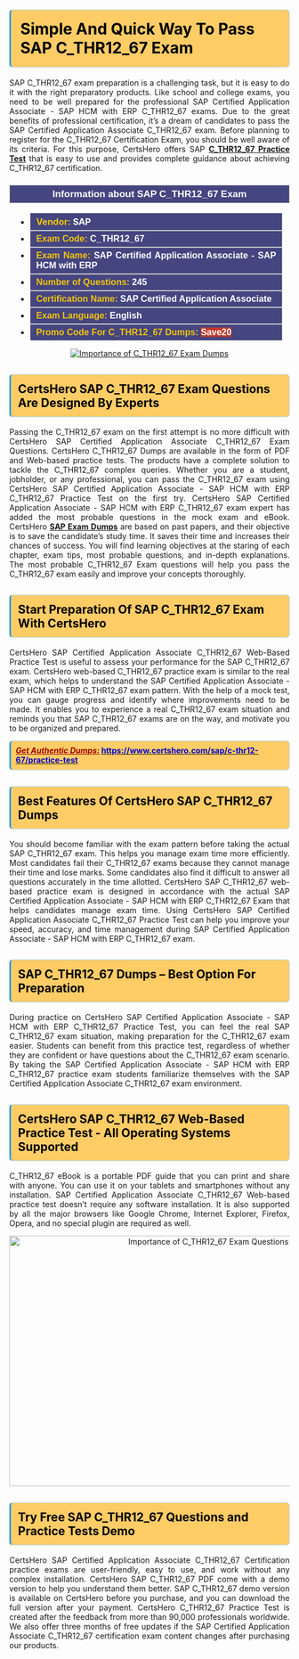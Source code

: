 <h1><strong><span style="display:block; color:#000000; background:#ffcc66; border: 0.5px solid #AED6F1 ; border-left: 3px solid #3498DB; padding: .6em; border-radius: 6px;">Simple And Quick Way To Pass SAP C_THR12_67 Exam</span></strong></h1>

<p style="text-align: justify;">SAP C_THR12_67 exam preparation is a challenging task, but it is easy to do it with the right preparatory products. Like school and college exams, you need to be well prepared for the professional SAP Certified Application Associate - SAP HCM with ERP C_THR12_67 exams. Due to the great benefits of professional certification, it’s a dream of candidates to pass the SAP Certified Application Associate C_THR12_67 exam. Before planning to register for the C_THR12_67 Certification Exam, you should be well aware of its criteria. For this purpose, CertsHero offers SAP <a href="https://www.certshero.com/sap/c-thr12-67"><strong>C_THR12_67 Practice Test</strong></a> that is easy to use and provides complete guidance about achieving C_THR12_67 certification.</p>

<h3 style="background: #454580; border: 1px solid rgb(204, 204, 204); padding: 5px 10px; text-align: center;"><span style="color:#ffffff;"><span style="font-size:11pt"><span style="line-height:normal"><span style="font-family:Calibri,sans-serif"><b><span style="font-size:13.0pt"><span cambria="">Information about SAP C_THR12_67 Exam</span></span></b></span></span></span></span></h3>

<ul>
	<li style="margin:0cm 10pt">
	<div style="background:#454580; border: 1px solid rgb(204, 204, 204); padding: 5px 10px; text-align: justify;"><span style="font-size:11pt"><span style="line-height:normal"><span style="tab-stops:list 36.0pt"><span style="font-fam ily:Calibri,sans-serif"><b><span style="font-size:12.0pt"><span new="" roman="" style="font-family:" times=""><span style="color:#f1c40f;">Vendor:</span> <span style="color:#ffffff;">SAP</span></span></span></b></span></span></span></span></div>
	</li>
	<li style="margin:0cm 10pt">
	<div style="background: #454580; border: 1px solid rgb(204, 204, 204); padding: 5px 10px; text-align: justify;"><span style="font-size:11pt"><span style="line-height:normal"><span style="tab-stops:list 36.0pt"><span style="font-family:Calibri,sans-serif"><b><span style="font-size:12.0pt"><span new="" roman="" style="font-family:" times=""><span style="color:#f1c40f;">Exam Code:</span> <span style="color:#ffffff;">C_THR12_67</span></span></span></b></span></span></span></span></div>
	</li>
	<li style="margin:0cm 10pt">
	<div style="background: #454580; border: 1px solid rgb(204, 204, 204); padding: 5px 10px; text-align: justify;"><span style="font-size:11pt"><span style="line-height:normal"><span style="tab-stops:list 36.0pt"><span style="font-family:Calibri,sans-serif"><b><span style="font-size:12.0pt"><span new="" roman="" style="font-family:" times=""><span style="color:#f1c40f;">Exam Name:</span> <span style="color:#ffffff;">SAP Certified Application Associate - SAP HCM with ERP</span></span></span></b></span></span></span></span></div>
	</li>
	<li style="margin:0cm 10pt">
	<div style="background: #454580; border: 1px solid rgb(204, 204, 204); padding: 5px 10px;"><span style="font-size:11pt"><span style="line-height:normal"><span style="tab-stops:list 36.0pt"><span style="font-family:Calibri,sans-serif"><b><span style="font-size:12.0pt"><span new="" roman="" style="font-family:" times=""><span style="color:#f1c40f;">Number of Questions: </span><span style="color:#ffffff;">245</span></span></span></b></span></span></span></span></div>
	</li>
	<li style="margin:0cm 10pt">
	<div style="background: #454580; border: 1px solid rgb(204, 204, 204); padding: 5px 10px; text-align: justify;"><span style="font-size:11pt"><span style="line-height:normal"><span style="tab-stops:list 36.0pt"><span style="font-family:Calibri,sans-serif"><b><span style="font-size:12.0pt"><span new="" roman="" style="font-family:" times=""><span style="color:#f1c40f;">Certification Name:</span> <span style="color:#ffffff;">SAP Certified Application Associate</span></span></span></b></span></span></span></span></div>
	</li>
	<li style="margin:0cm 10pt">
	<div style="background: #454580; border: 1px solid rgb(204, 204, 204); padding: 5px 10px; text-align: justify;"><span style="font-size:11pt"><span style="line-height:normal"><span style="tab-stops:list 36.0pt"><span style="font-family:Calibri,sans-serif"><b><span style="font-size:12.0pt"><span new="" roman="" style="font-family:" times=""><span style="color:#f1c40f;">Exam Language:</span> <span style="color:#ffffff;">English</span></span></span></b></span></span></span></span></div>
	</li>
	<li style="margin:0cm 10pt">
	<div style="background: #454580; border: 1px solid rgb(204, 204, 204); padding: 5px 10px;"><span style="font-size:11pt"><span style="line-height:normal"><span style="tab-stops:list 36.0pt"><span style="font-family:Calibri,sans-serif"><b><span style="font-size:12.0pt"><span new="" roman="" style="font-family:" times=""><span style="color:#f1c40f;">Promo Code For C_THR12_67 Dumps: </span><span style="color:#ffffff;"><span style="background-color:#c0392b;">Save20</span></span></span></span></b></span></span></span></span></div>
	</li>
</ul>

<p style="text-align: center;"><a href="https://www.certshero.com/sap/c-thr12-67" rel="NOFOLLOW"><img alt="Importance of C_THR12_67 Exam Dumps" src="https://i.imgur.com/UZuq4Dk.jpeg" /></a></p>

<h2><strong><span style="display:block; color:#000000; background:#ffcc66; border: 0.5px solid #AED6F1 ; border-left: 3px solid #3498DB; padding: .6em; border-radius: 6px;">CertsHero SAP C_THR12_67 Exam Questions Are Designed By Experts</span></strong></h2>

<p style="text-align: justify;">Passing the C_THR12_67 exam on the first attempt is no more difficult with CertsHero SAP Certified Application Associate C_THR12_67 Exam Questions. CertsHero C_THR12_67 Dumps are available in the form of PDF and Web-based practice tests. The products have a complete solution to tackle the C_THR12_67 complex queries. Whether you are a student, jobholder, or any professional, you can pass the C_THR12_67 exam using CertsHero SAP Certified Application Associate - SAP HCM with ERP C_THR12_67 Practice Test on the first try. CertsHero SAP Certified Application Associate - SAP HCM with ERP C_THR12_67 exam expert has added the most probable questions in the mock exam and eBook. CertsHero <a href="https://www.certshero.com/sap"><strong>SAP Exam Dumps</strong></a> are based on past papers, and their objective is to save the candidate’s study time. It saves their time and increases their chances of success. You will find learning objectives at the staring of each chapter, exam tips, most probable questions, and in-depth explanations. The most probable C_THR12_67 Exam questions will help you pass the C_THR12_67 exam easily and improve your concepts thoroughly.</p>

<h2><strong><span style="display:block; color:#000000; background:#ffcc66; border: 0.5px solid #AED6F1 ; border-left: 3px solid #3498DB; padding: .6em; border-radius: 6px;">Start Preparation Of SAP C_THR12_67 Exam With CertsHero</span></strong></h2>

<p style="text-align: justify;">CertsHero SAP Certified Application Associate C_THR12_67 Web-Based Practice Test is useful to assess your performance for the SAP C_THR12_67 exam. CertsHero web-based C_THR12_67 practice exam is similar to the real exam, which helps to understand the SAP Certified Application Associate - SAP HCM with ERP C_THR12_67 exam pattern. With the help of a mock test, you can gauge progress and identify where improvements need to be made. It enables you to experience a real C_THR12_67 exam situation and reminds you that SAP C_THR12_67 exams are on the way, and motivate you to be organized and prepared.</p>

<p><strong><span style="display:block; color:#990000; background:#ffcc66; border: 0.5px solid #AED6F1 ; border-left: 3px solid #3498DB; padding: .6em; border-radius: 6px;"><span style="font-size:14px;"><u><i>Get Authentic Dumps:</i></u></span> <a href="https://www.certshero.com/sap/c-thr12-67/practice-test"><span style="color:#0000cc;">https://www.certshero.com/sap/c-thr12-67/practice-test</span></a></span></strong></p>

<h2><strong><span style="display:block; color:#000000; background:#ffcc66; border: 0.5px solid #AED6F1 ; border-left: 3px solid #3498DB; padding: .6em; border-radius: 6px;">Best Features Of CertsHero SAP C_THR12_67 Dumps</span></strong></h2>

<p style="text-align: justify;">You should become familiar with the exam pattern before taking the actual SAP C_THR12_67 exam. This helps you manage exam time more efficiently. Most candidates fail their C_THR12_67 exams because they cannot manage their time and lose marks. Some candidates also find it difficult to answer all questions accurately in the time allotted. CertsHero SAP C_THR12_67 web-based practice exam is designed in accordance with the actual SAP Certified Application Associate - SAP HCM with ERP C_THR12_67 Exam that helps candidates manage exam time. Using CertsHero SAP Certified Application Associate C_THR12_67 Practice Test can help you improve your speed, accuracy, and time management during SAP Certified Application Associate - SAP HCM with ERP C_THR12_67 exam.</p>

<h2><strong><span style="display:block; color:#000000; background:#ffcc66; border: 0.5px solid #AED6F1 ; border-left: 3px solid #3498DB; padding: .6em; border-radius: 6px;">SAP C_THR12_67 Dumps – Best Option For Preparation</span></strong></h2>

<p style="text-align: justify;">During practice on CertsHero SAP Certified Application Associate - SAP HCM with ERP C_THR12_67 Practice Test, you can feel the real SAP C_THR12_67 exam situation, making preparation for the C_THR12_67 exam easier. Students can benefit from this practice test, regardless of whether they are confident or have questions about the C_THR12_67 exam scenario. By taking the SAP Certified Application Associate - SAP HCM with ERP C_THR12_67 practice exam students familiarize themselves with the SAP Certified Application Associate C_THR12_67 exam environment.</p>

<h2><strong><span style="display:block; color:#000000; background:#ffcc66; border: 0.5px solid #AED6F1 ; border-left: 3px solid #3498DB; padding: .6em; border-radius: 6px;">CertsHero SAP C_THR12_67 Web-Based Practice Test - All Operating Systems Supported</span></strong></h2>

<p style="text-align: justify;">C_THR12_67 eBook is a portable PDF guide that you can print and share with anyone. You can use it on your tablets and smartphones without any installation. SAP Certified Application Associate C_THR12_67 Web-based practice test doesn’t require any software installation. It is also supported by all the major browsers like Google Chrome, Internet Explorer, Firefox, Opera, and no special plugin are required as well.</p>

<p style="text-align: center;"><a href="https://www.certshero.com/product-detail/c-thr12-67" rel="NOFOLLOW"><img alt="Importance of C_THR12_67 Exam Questions" height="450" src="https://i.redd.it/vixpkfso1g981.jpg" width="700" /></a></p>

<h2><strong><span style="display:block; color:#000000; background:#ffcc66; border: 0.5px solid #AED6F1 ; border-left: 3px solid #3498DB; padding: .6em; border-radius: 6px;">Try Free SAP C_THR12_67 Questions and Practice Tests Demo</span></strong></h2>

<p style="text-align: justify;">CertsHero SAP Certified Application Associate C_THR12_67 Certification practice exams are user-friendly, easy to use, and work without any complex installation. CertsHero SAP C_THR12_67 PDF come with a demo version to help you understand them better. SAP C_THR12_67 demo version is available on CertsHero before you purchase, and you can download the full version after your payment. CertsHero C_THR12_67 Practice Test is created after the feedback from more than 90,000 professionals worldwide. We also offer three months of free updates if the SAP Certified Application Associate C_THR12_67 certification exam content changes after purchasing our products.</p>

